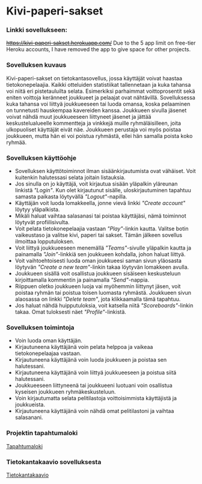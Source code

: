 # Kivi-paperi-sakset
### Linkki sovellukseen:
~~https://kivi-paperi-sakset.herokuapp.com/~~ Due to the 5 app limit on free-tier Heroku accounts, I have removed the app to give space for other projects.

### Sovelluksen kuvaus
Kivi-paperi-sakset on tietokantasovellus, jossa käyttäjät voivat haastaa tietokonepelaajia. Kaikki otteluiden statistiikat tallennetaan ja kuka tahansa voi niitä eri pistetauluilta selata. Esimerkiksi parhaimmat voittoprosentit sekä eniten voittoja keränneet joukkueet ja pelaajat ovat nähtävillä. Sovelluksessa kuka tahansa voi liittyä joukkueeseen tai luoda omansa, koska pelaaminen on tunnetusti hauskempaa kavereiden kanssa. Joukkueen sivulla jäsenet voivat nähdä muut joukkueeseen liittyneet jäsenet ja jättää keskustelualueelle kommentteja ja vinkkejä muille ryhmäläisilleen, joita ulkopuoliset käyttäjät eivät näe. Joukkueen perustaja voi myös poistaa joukkueen, mutta hän ei voi poistua ryhmästä, ellei hän samalla poista koko ryhmää.

### Sovelluksen käyttöohje
- Sovelluksen käyttötoiminnot ilman sisäänkirjautumista ovat vähäiset. Voit kuitenkin halutessasi selata joitain listauksia.
- Jos sinulla on jo käyttäjä, voit kirjautua sisään yläpalkin yläreunan linkistä *"Login"*. Kun olet kirjautunut sisälle, uloskirjautuminen tapahtuu samasta paikasta löytyvällä *"Logout"*-napilla.
- Käyttäjän voit luoda lomakkeella, jonne vievä linkki *"Create account"* löytyy yläpalkista.
- Mikäli haluat vaihtaa salasanasi tai poistaa käyttäjäsi, nämä toiminnot löytyvät profiilisivulta.
- Voit pelata tietokonepelaajia vastaan *"Play"*-linkin kautta. Valitse botin vaikeustaso ja valitse kivi, paperi tai sakset. Tämän jälkeen sovellus ilmoittaa lopputuloksen.
- Voit liittyä joukkueeseen menemällä *"Teams"*-sivulle yläpalkin kautta ja painamalla *"Join"*-linkkiä sen joukkueen kohdalla, johon haluat liittyä.
- Voit vaihtoehtoisesti luoda oman joukkueesi saman sivun yläosasta löytyvän *"Create a new team"*-linkin takaa löytyvän lomakkeen avulla.
- Joukkueen sisällä voit osallistua joukkueen sisäiseen keskusteluun kirjoittamalla kommentin ja painamalla *"Send"*-nappia.
- Riippuen oletko joukkueen luoja vai myöhemmin liittynyt jäsen, voit poistaa ryhmän tai poistua toisen luomasta ryhmästä. Joukkueen sivun alaosassa on linkki *"Delete team"*, jota klikkaamalla tämä tapahtuu.
- Jos haluat nähdä huipputuloksia, voit katsella niitä *"Scoreboards"*-linkin takaa. Omat tuloksesti näet *"Profile"*-linkistä.

### Sovelluksen toimintoja
- Voin luoda oman käyttäjän.
- Kirjautuneena käyttäjänä voin pelata helppoa ja vaikeaa tietokonepelaajaa vastaan.
- Kirjautuneena käyttäjänä voin luoda joukkueen ja poistaa sen halutessani.
- Kirjautuneena käyttäjänä voin liittyä joukkueeseen ja poistua siitä halutessani.
- Joukkueeseen liittyneenä tai joukkueeni luotuani voin osallistua kyseisen joukkueen ryhmäkeskusteluun.
- Voin kirjautumatta selata pelitilastoja voittoisimmista käyttäjistä ja joukkueista.
- Kirjautuneena käyttäjänä voin nähdä omat pelitilastoni ja vaihtaa salasanani.

### Projektin tapahtumaloki
[Tapahtumaloki](https://github.com/pyigyli/kivi-paperi-sakset/blob/master/documentation/changelog.md)

### Tietokantakaavio sovelluksesta
[Tietokantakaavio](https://github.com/pyigyli/kivi-paperi-sakset/blob/master/documentation/tietokantakaavio.md)
